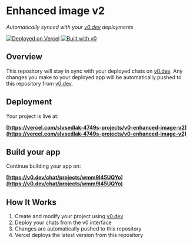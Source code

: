 # Enhanced image v2

*Automatically synced with your [v0.dev](https://v0.dev) deployments*

[![Deployed on Vercel](https://img.shields.io/badge/Deployed%20on-Vercel-black?style=for-the-badge&logo=vercel)](https://vercel.com/slvsedlak-4749s-projects/v0-enhanced-image-v2)
[![Built with v0](https://img.shields.io/badge/Built%20with-v0.dev-black?style=for-the-badge)](https://v0.dev/chat/projects/wmm9l45UQYo)

## Overview

This repository will stay in sync with your deployed chats on [v0.dev](https://v0.dev).
Any changes you make to your deployed app will be automatically pushed to this repository from [v0.dev](https://v0.dev).

## Deployment

Your project is live at:

**[https://vercel.com/slvsedlak-4749s-projects/v0-enhanced-image-v2](https://vercel.com/slvsedlak-4749s-projects/v0-enhanced-image-v2)**

## Build your app

Continue building your app on:

**[https://v0.dev/chat/projects/wmm9l45UQYo](https://v0.dev/chat/projects/wmm9l45UQYo)**

## How It Works

1. Create and modify your project using [v0.dev](https://v0.dev)
2. Deploy your chats from the v0 interface
3. Changes are automatically pushed to this repository
4. Vercel deploys the latest version from this repository